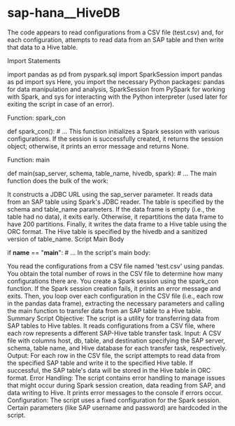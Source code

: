 # sap-hana__HiveDB
The code appears to read configurations from a CSV file (test.csv) and, for each configuration, attempts to read data from an SAP table and then write that data to a Hive table.

Import Statements

import pandas as pd
from pyspark.sql import SparkSession
import pandas as pd
import sys
Here, you import the necessary Python packages: pandas for data manipulation and analysis, SparkSession from PySpark for working with Spark, and sys for interacting with the Python interpreter (used later for exiting the script in case of an error).

Function: spark_con

def spark_con():
    # ...
This function initializes a Spark session with various configurations. If the session is successfully created, it returns the session object; otherwise, it prints an error message and returns None.

Function: main

def main(sap_server, schema, table_name, hivedb, spark):
    # ...
The main function does the bulk of the work:

It constructs a JDBC URL using the sap_server parameter.
It reads data from an SAP table using Spark's JDBC reader. The table is specified by the schema and table_name parameters.
If the data frame is empty (i.e., the table had no data), it exits early.
Otherwise, it repartitions the data frame to have 200 partitions.
Finally, it writes the data frame to a Hive table using the ORC format. The Hive table is specified by the hivedb and a sanitized version of table_name.
Script Main Body


if __name__ == "__main__":
    # ...
In the script's main body:

You read the configurations from a CSV file named 'test.csv' using pandas.
You obtain the total number of rows in the CSV file to determine how many configurations there are.
You create a Spark session using the spark_con function.
If the Spark session creation fails, it prints an error message and exits.
Then, you loop over each configuration in the CSV file (i.e., each row in the pandas data frame), extracting the necessary parameters and calling the main function to transfer data from an SAP table to a Hive table.
Summary
Script Objective: The script is a utility for transferring data from SAP tables to Hive tables. It reads configurations from a CSV file, where each row represents a different SAP-Hive table transfer task.
Input: A CSV file with columns host, db, table, and destination specifying the SAP server, schema, table name, and Hive database for each transfer task, respectively.
Output: For each row in the CSV file, the script attempts to read data from the specified SAP table and write it to the specified Hive table. If successful, the SAP table's data will be stored in the Hive table in ORC format.
Error Handling: The script contains error handling to manage issues that might occur during Spark session creation, data reading from SAP, and data writing to Hive. It prints error messages to the console if errors occur.
Configuration: The script uses a fixed configuration for the Spark session. Certain parameters (like SAP username and password) are hardcoded in the script.
